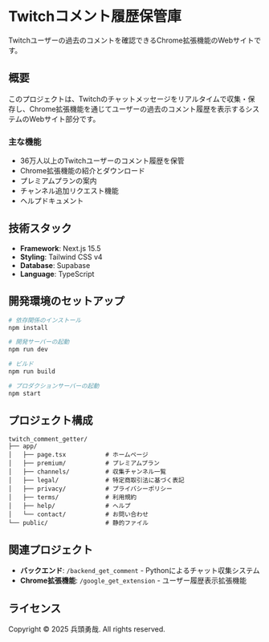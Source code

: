 # Twitchコメント履歴保管庫

Twitchユーザーの過去のコメントを確認できるChrome拡張機能のWebサイトです。

## 概要

このプロジェクトは、Twitchのチャットメッセージをリアルタイムで収集・保存し、Chrome拡張機能を通じてユーザーの過去のコメント履歴を表示するシステムのWebサイト部分です。

### 主な機能

- 36万人以上のTwitchユーザーのコメント履歴を保管
- Chrome拡張機能の紹介とダウンロード
- プレミアムプランの案内
- チャンネル追加リクエスト機能
- ヘルプドキュメント

## 技術スタック

- **Framework**: Next.js 15.5
- **Styling**: Tailwind CSS v4
- **Database**: Supabase
- **Language**: TypeScript

## 開発環境のセットアップ

```bash
# 依存関係のインストール
npm install

# 開発サーバーの起動
npm run dev

# ビルド
npm run build

# プロダクションサーバーの起動
npm start
```

## プロジェクト構成

```
twitch_comment_getter/
├── app/
│   ├── page.tsx           # ホームページ
│   ├── premium/           # プレミアムプラン
│   ├── channels/          # 収集チャンネル一覧
│   ├── legal/             # 特定商取引法に基づく表記
│   ├── privacy/           # プライバシーポリシー
│   ├── terms/             # 利用規約
│   ├── help/              # ヘルプ
│   └── contact/           # お問い合わせ
└── public/                # 静的ファイル
```

## 関連プロジェクト

- **バックエンド**: `/backend_get_comment` - Pythonによるチャット収集システム
- **Chrome拡張機能**: `/google_get_extension` - ユーザー履歴表示拡張機能

## ライセンス

Copyright © 2025 兵頭勇哉. All rights reserved.